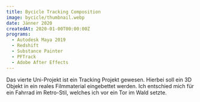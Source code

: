 ```yaml
---
title: Bycicle Tracking Composition
image: bycicle/thumbnail.webp
date: Jänner 2020
createdAt: 2020-01-00T00:00:00Z
programs:
  - Autodesk Maya 2019
  - Redshift
  - Substance Painter
  - PFTrack
  - Adobe After Effects
---
```


Das vierte Uni-Projekt ist ein Tracking Projekt gewesen.
Hierbei soll ein 3D Objekt in ein reales Filmmaterial eingebettet werden.
Ich entschied mich für ein Fahrrad im Retro-Stil, welches ich vor ein Tor im Wald setzte.

<asset-video src="bycicle/splitscreen.mp4"></asset-video>

<asset-image src="bycicle/front.jpg" alt="Bycicle Front"></asset-image>
<asset-image src="bycicle/rear.jpg" alt="Bycicle Rear"></asset-image>
<asset-image src="bycicle/top.jpg" alt="Bycicle Top"></asset-image>
